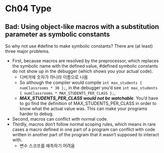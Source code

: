 # Ch04 Type

## Bad: Using object-like macros with a substitution parameter as symbolic constants

So why not use #define to make symbolic constants?  There are (at least) three major problems.

- First, because macros are resolved by the preprocessor, which replaces the symbolic name with the defined value, #defined symbolic constants do not show up in the debugger (which shows you your actual code).
  - 디버거에 숫자가 아니라 이름으로 나옴
  - So although the compiler would compile `int max_students { numClassrooms * 30 };`, in the debugger you’d see `int max_students { numClassrooms * MAX_STUDENTS_PER_CLASS };`,
  - ***MAX_STUDENTS_PER_CLASS would not be watchable***. You’d have to go find the definition of MAX_STUDENTS_PER_CLASS in order to know what the actual value was. This can make your programs harder to debug.
- Second, macros can conflict with normal code.
- Thirdly, macros don’t follow normal scoping rules, which means in rare cases a macro defined in one part of a program can conflict with code written in another part of the program that it wasn’t supposed to  interact with.
  - 변수 스코프를 예측하기 어려움